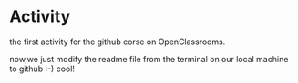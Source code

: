 # Activity
the first activity for the github corse on OpenClassrooms.


now,we just modify the readme file from the terminal on our local machine to github :-) cool!
